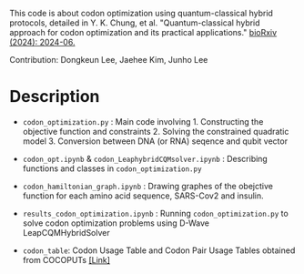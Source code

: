 This code is about codon optimization using quantum-classical hybrid protocols, detailed in Y. K. Chung, et al. "Quantum-classical hybrid approach for codon optimization and its practical applications." [bioRxiv (2024): 2024-06.](https://www.biorxiv.org/content/10.1101/2024.06.08.598046v1.abstract)

Contribution: Dongkeun Lee, Jaehee Kim, Junho Lee

# Description

* `codon_optimization.py` : Main code involving 1. Constructing the objective function and constraints 2. Solving the constrained quadratic model 3. Conversion between DNA (or RNA) seqence and qubit vector 

* `codon_opt.ipynb` & `codon_LeaphybridCQMsolver.ipynb` : Describing functions and classes in `codon_optimization.py`

* `codon_hamiltonian_graph.ipynb` : Drawing graphes of the obejctive function for each amino acid sequence, SARS-Cov2 and insulin.

* `results_codon_optimization.ipynb` : Running `codon_optimization.py` to solve codon optimization problems using D-Wave LeapCQMHybridSolver

* `codon_table`: Codon Usage Table and Codon Pair Usage Tables obtained from COCOPUTs [[Link]](https://dnahive.fda.gov/dna.cgi?cmd=cuts_main)
